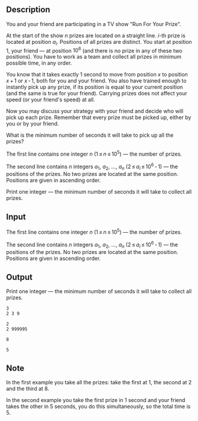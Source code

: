 ## Description

<div><p>You and your friend are participating in a TV show "Run For Your Prize".</p><p>At the start of the show <span class="tex-span"><i>n</i></span> prizes are located on a straight line. <span class="tex-span"><i>i</i></span>-th prize is located at position <span class="tex-span"><i>a</i><sub class="lower-index"><i>i</i></sub></span>. Positions of all prizes are distinct. You start at position <span class="tex-span">1</span>, your friend — at position <span class="tex-span">10<sup class="upper-index">6</sup></span> (and there is no prize in any of these two positions). You have to work as a team and collect all prizes in minimum possible time, in any order.</p><p>You know that it takes exactly <span class="tex-span">1</span> second to move from position <span class="tex-span"><i>x</i></span> to position <span class="tex-span"><i>x</i> + 1</span> or <span class="tex-span"><i>x</i> - 1</span>, both for you and your friend. You also have trained enough to instantly pick up any prize, if its position is equal to your current position (and the same is true for your friend). Carrying prizes does not affect your speed (or your friend's speed) at all.</p><p>Now you may discuss your strategy with your friend and decide who will pick up each prize. Remember that every prize must be picked up, either by you or by your friend.</p><p>What is the minimum number of seconds it will take to pick up all the prizes?</p></div><div class="input-specification"><p>The first line contains one integer <span class="tex-span"><i>n</i></span> (<span class="tex-span">1 ≤ <i>n</i> ≤ 10<sup class="upper-index">5</sup></span>) — the number of prizes.</p><p>The second line contains <span class="tex-span"><i>n</i></span> integers <span class="tex-span"><i>a</i><sub class="lower-index">1</sub></span>, <span class="tex-span"><i>a</i><sub class="lower-index">2</sub></span>, ..., <span class="tex-span"><i>a</i><sub class="lower-index"><i>n</i></sub></span> (<span class="tex-span">2 ≤ <i>a</i><sub class="lower-index"><i>i</i></sub> ≤ 10<sup class="upper-index">6</sup> - 1</span>) — the positions of the prizes. No two prizes are located at the same position. Positions are given in ascending order.</p></div><div class="output-specification"><p>Print one integer — the minimum number of seconds it will take to collect all prizes.</p></div>

## Input

<p>The first line contains one integer <span class="tex-span"><i>n</i></span> (<span class="tex-span">1 ≤ <i>n</i> ≤ 10<sup class="upper-index">5</sup></span>) — the number of prizes.</p><p>The second line contains <span class="tex-span"><i>n</i></span> integers <span class="tex-span"><i>a</i><sub class="lower-index">1</sub></span>, <span class="tex-span"><i>a</i><sub class="lower-index">2</sub></span>, ..., <span class="tex-span"><i>a</i><sub class="lower-index"><i>n</i></sub></span> (<span class="tex-span">2 ≤ <i>a</i><sub class="lower-index"><i>i</i></sub> ≤ 10<sup class="upper-index">6</sup> - 1</span>) — the positions of the prizes. No two prizes are located at the same position. Positions are given in ascending order.</p>

## Output

<p>Print one integer — the minimum number of seconds it will take to collect all prizes.</p>





```input1
3
2 3 9

```




```input2
2
2 999995

```




```output1
8

```




```output2
5

```



## Note

<p>In the first example you take all the prizes: take the first at <span class="tex-span">1</span>, the second at <span class="tex-span">2</span> and the third at <span class="tex-span">8</span>.</p><p>In the second example you take the first prize in <span class="tex-span">1</span> second and your friend takes the other in <span class="tex-span">5</span> seconds, you do this simultaneously, so the total time is <span class="tex-span">5</span>.</p>
